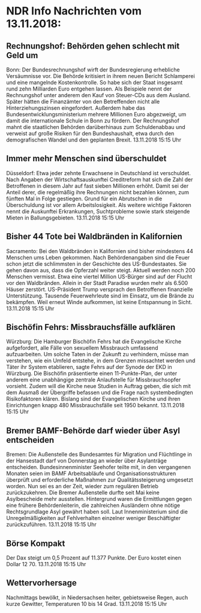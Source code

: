 # NDR Info Nachrichten vom 13.11.2018:


## Rechnungshof: Behörden gehen schlecht mit Geld um
Bonn: Der Bundesrechnungshof wirft der Bundesregierung erhebliche Versäumnisse vor. Die Behörde kritisiert in ihrem neuen Bericht Schlamperei und eine mangelnde Kostenkontrolle. So habe sich der Staat insgesamt rund zehn Milliarden Euro entgehen lassen. Als Beispiele nennt der Rechnungshof unter anderem den Kauf von Steuer-CDs aus dem Ausland. Später hätten die Finanzämter von den Betreffenden nicht alle Hinterziehungszinsen eingefordert. Außerdem habe das Bundesentwicklungsministerium mehrere Millionen Euro abgezweigt, um damit die internationale Schule in Bonn zu fördern. Der Rechnungshof mahnt die staatlichen Behörden darüberhinaus zum Schuldenabbau und verweist auf große Risiken für den Bundeshaushalt, etwa durch den demografischen Wandel und den geplanten Brexit. 13.11.2018 15:15 Uhr 

## Immer mehr Menschen sind überschuldet
Düsseldorf: Etwa jeder zehnte Erwachsene in Deutschland ist verschuldet. Nach Angaben der Wirtschaftsauskunftei Creditreform hat sich die Zahl der Betroffenen in diesem Jahr auf fast sieben Millionen erhöht. Damit sei der Anteil derer, die regelmäßig ihre Rechnungen nicht bezahlen können, zum fünften Mal in Folge gestiegen. Grund für ein Abrutschen in die Überschuldung ist vor allem Arbeitslosigkeit. Als weitere wichtige Faktoren nennt die Auskunftei Erkrankungen, Suchtprobleme sowie stark steigende Mieten in Ballungsgebieten. 13.11.2018 15:15 Uhr 

## Bisher 44 Tote bei Waldbränden in Kalifornien
Sacramento: Bei den Waldbränden in Kalifornien sind bisher mindestens 44 Menschen ums Leben gekommen. Nach Behördenangaben sind die Feuer schon jetzt die schlimmsten in der Geschichte des US-Bundestaates. Sie gehen davon aus, dass die Opferzahl weiter steigt. Aktuell werden noch 200 Menschen vermisst. Etwa eine viertel Million US-Bürger sind auf der Flucht vor den Waldbränden. Allein in der Stadt Paradise wurden mehr als 6.500 Häuser zerstört. US-Präsident Trump versprach den Betroffenen finanzielle Unterstützung. Tausende Feuerwehrleute sind im Einsatz, um die Brände zu bekämpfen. Weil erneut Winde aufkommen, ist keine Entspannung in Sicht. 13.11.2018 15:15 Uhr 

## Bischöfin Fehrs: Missbrauchsfälle aufklären
Würzburg: Die Hamburger Bischöfin Fehrs hat die Evangelische Kirche aufgefordert, alle Fälle von sexuellem Missbrauch umfassend aufzuarbeiten. Um solche Taten in der Zukunft zu verhindern, müsse man verstehen, wie ein Umfeld entstehe, in dem Grenzen missachtet werden und Täter ihr System etablieren, sagte Fehrs auf der Synode der EKD in Würzburg. Die Bischöfin präsentierte einen 11-Punkte-Plan, der unter anderem eine unabhängige zentrale Anlaufstelle für Missbrauchsopfer vorsieht. Zudem will die Kirche neue Studien in Auftrag geben, die sich mit dem Ausmaß der Übergriffe befassen und die Frage nach systembedingten Risikofaktoren klären. Bislang sind der Evangelischen Kirche und ihren Einrichtungen knapp 480 Missbrauchsfälle seit 1950 bekannt. 13.11.2018 15:15 Uhr 

## Bremer BAMF-Behörde darf wieder über Asyl entscheiden
Bremen: Die Außenstelle des Bundesamtes für Migration und Flüchtlinge in der Hansestadt darf von Donnerstag an wieder über Asylanträge entscheiden. Bundesinnenminister Seehofer teilte mit, in den vergangenen Monaten seien im BAMF Arbeitsabläufe und Organisationsstrukturen überprüft und erforderliche  Maßnahmen zur Qualitätssteigerung umgesetzt worden. Nun sei es an der Zeit, wieder zum regulären Betrieb zurückzukehren. Die Bremer Außenstelle durfte seit Mai keine Asylbescheide mehr ausstellen. Hintergrund waren die Ermittlungen gegen eine frühere Behördenleiterin, die zahlreichen Ausländern ohne nötige Rechtsgrundlage Asyl gewährt haben soll. Laut Innenministerium sind die Unregelmäßigkeiten auf Fehlverhalten einzelner weniger Beschäftigter zurückzuführen. 13.11.2018 15:15 Uhr 

## Börse Kompakt
Der Dax steigt um 0,5 Prozent auf 11.377 Punkte. Der Euro kostet einen Dollar 12 70. 13.11.2018 15:15 Uhr 

## Wettervorhersage
Nachmittags bewölkt, in Niedersachsen heiter, gebietsweise Regen, auch kurze Gewitter, Temperaturen 10 bis 14 Grad. 13.11.2018 15:15 Uhr 
